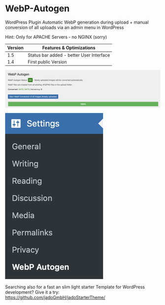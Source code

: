 # WebP-Autogen

WordPress Plugin
Automatic WebP generation during upload + manual conversion of all uploads via an admin menu in WordPress 

Hint: Only for APACHE Servers - no NGINX (sorry)


| Version | Features & Optimizations |
| ------- | ------- |
| 1.5 | Status bar added - better User Interface |
| 1.4 | First public Version |


![Screenshot WebP Autogen WordPress Plugin](https://github.com/jadoGmbH/WebP-Autogen/blob/main/webp-autogen-screenshot.jpg?raw=true)

![Screenshot WebP Autogen WordPress Plugin Settings](https://github.com/jadoGmbH/WebP-Autogen/blob/main/settings.png?raw=true)


Searching also for a fast an slim light starter Template for WordPress development? Give it a try: https://github.com/jadoGmbH/jadoStarterTheme/
